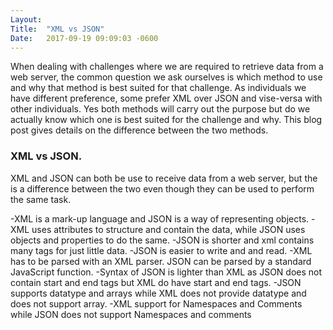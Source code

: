 ```yaml
---
Layout:	
Title:	"XML vs JSON"
Date:	2017-09-19 09:09:03 -0600
---
```


When dealing with challenges where we are required to retrieve data from a web server, 
the common question we ask ourselves is which method to use and why that method is best suited for that challenge.
As individuals we have different preference, some prefer XML over JSON and vise-versa with other individuals.
Yes both methods will carry out the purpose but do we actually know which one is best suited for the challenge and why.
This blog post gives details on the difference between the two methods.

### XML vs JSON.
XML and JSON can both be use to receive data from a web server, but the is a difference between the two even though they can be used to perform the same task.

-XML is a mark-up language and JSON is a way of representing objects.
-XML uses attributes to  structure and contain the data, while JSON uses objects and properties to do the same.
-JSON is shorter and xml contains many tags for just little data.
-JSON is easier to write and and read.
-XML has to be parsed with an XML parser. JSON can be parsed by a standard JavaScript function.
-Syntax of JSON is lighter than XML as JSON does not contain start and end tags but XML do have start and end tags.
-JSON supports datatype and arrays while XML does not provide datatype and does not support array.
-XML support for Namespaces and Comments while JSON does not support Namespaces and comments